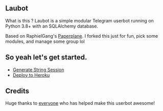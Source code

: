 ## Laubot

What is this ? Laubot is a simple modular Telegram userbot running on Python 3.8+ with an SQLAlchemy database.
 
Based on RaphielGang's [Paperplane](https://github.com/RaphielGang/Telegram-UserBot). I forked this just for 
fun, pick some modules, and manage some group lol

## So yeah let's get started.
* [Generate String Session](https://repl.it/@launarine/sessiongen)
* [Deploy to Heroku](https://heroku.com/deploy?template=https://github.com/launarine/Laubot/tree/sql-extended)

## Credits
Huge thanks to [everyone](https://github.com/launarine/Laubot/graphs/contributors) who has helped make this userbot awesome!</p>
